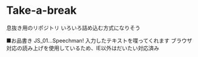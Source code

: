 # Take-a-break
息抜き用のリポジトリ
いろいろ詰め込む方式になりそう

■お品書き JS_01...Speechman!
入力したテキストを喋ってくれます
ブラウザ対応の読み上げを使用しているため、IE以外はだいたい対応済み